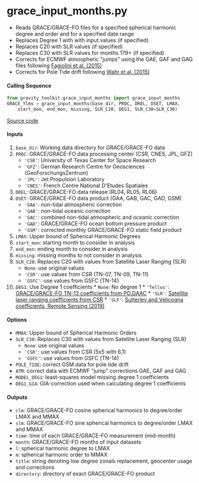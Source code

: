 grace_input_months.py
=====================

 - Reads GRACE/GRACE-FO files for a specified spherical harmonic degree and order and for a specified date range
 - Replaces Degree 1 with with input values (if specified)
 - Replaces C20 with SLR values (if specified)
 - Replaces C30 with SLR values for months 179+ (if specified)
 - Corrects for ECMWF atmospheric "jumps" using the GAE, GAF and GAG files following [Fagiolini et al. (2015)](https://doi.org/10.1093/gji/ggv276)
 - Corrects for Pole Tide drift following [Wahr et al. (2015)](https://doi.org/10.1002/2015JB011986)

#### Calling Sequence
```python
from gravity_toolkit.grace_input_months import grace_input_months
GRACE_Ylms = grace_input_months(base_dir, PROC, DREL, DSET, LMAX,
    start_mon, end_mon, missing, SLR_C20, DEG1, SLR_C30=SLR_C30)
```
[Source code](https://github.com/tsutterley/read-GRACE-harmonics/blob/master/gravity_toolkit/grace_input_months.py)

#### Inputs
 1. `base_dir`: Working data directory for GRACE/GRACE-FO data
 2. `PROC`: GRACE/GRACE-FO data processing center (CSR, CNES, JPL, GFZ)
    * `'CSR'`: University of Texas Center for Space Research
    * `'GFZ'`: German Research Centre for Geosciences (GeoForschungsZentrum)
    * `'JPL'`: Jet Propulsion Laboratory
    * `'CNES'`: French Centre National D'Etudes Spatiales
 3. `DREL`: GRACE/GRACE-FO data release (RL04, RL05, RL06)
 4. `DSET`: GRACE/GRACE-FO data product (GAA, GAB, GAC, GAD, GSM)
    * `'GAA'`: non-tidal atmospheric correction
    * `'GAB'`: non-tidal oceanic correction
    * `'GAC'`: combined non-tidal atmospheric and oceanic correction
    * `'GAD'`: GRACE/GRACE-FO ocean bottom pressure product
    * `'GSM'`: corrected monthly GRACE/GRACE-FO static field product
 5. `LMAX`: Upper bound of Spherical Harmonic Degrees
 6. `start_mon`: starting month to consider in analysis
 7. `end_mon`: ending month to consider in analysis
 8. `missing`: missing months to not consider in analysis
 9. `SLR_C20`: Replaces C20 with values from Satellite Laser Ranging (SLR)
    * `None`: use original values
    * `'CSR'`: use values from CSR (TN-07, TN-09, TN-11)
    * `'GSFC'`: use values from GSFC (TN-14)
 10. `DEG1`: Use Degree 1 coefficients
    * `None`: No degree 1
    * `'Tellus'`: [GRACE/GRACE-FO TN-13 coefficients from PO.DAAC](https://grace.jpl.nasa.gov/data/get-data/geocenter/)
    * `'SLR'`: [Satellite laser ranging coefficients from CSR](ftp://ftp.csr.utexas.edu/pub/slr/geocenter/)
    * `'SLF'`: [Sutterley and Velicogna coefficients, Remote Sensing (2019)](https://doi.org/10.6084/m9.figshare.7388540)

#### Options
 - `MMAX`: Upper bound of Spherical Harmonic Orders
 - `SLR_C30`: Replaces C30 with values from Satellite Laser Ranging (SLR)
    * `None`: use original values
    * `'CSR'`: use values from CSR (5x5 with 6,1)
    * `'GSFC'`: use values from GSFC (TN-14)
 - `POLE_TIDE`: correct GSM data for pole tide drift
 - `ATM`: correct data with ECMWF "jump" corrections GAE, GAF and GAG
 - `MODEL_DEG1`: least-squares model missing degree 1 coefficients
 - `DEG1_GIA`: GIA-correction used when calculating degree 1 coefficients

#### Outputs
 - `clm`: GRACE/GRACE-FO cosine spherical harmonics to degree/order LMAX and MMAX
 - `slm`: GRACE/GRACE-FO sine spherical harmonics to degree/order LMAX and MMAX
 - `time`: time of each GRACE/GRACE-FO measurement (mid-month)
 - `month`: GRACE/GRACE-FO months of input datasets
 - `l`: spherical harmonic degree to LMAX
 - `m`: spherical harmonic order to MMAX
 - `title`: string denoting low degree zonals replacement, geocenter usage and corrections
 - `directory`: directory of exact GRACE/GRACE-FO product
